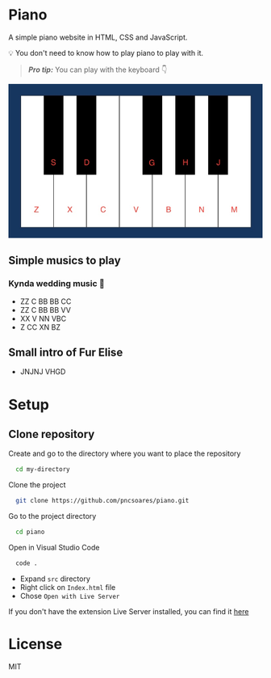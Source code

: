 # Piano

A simple piano website in HTML, CSS and JavaScript.

💡 You don't need to know how to play piano to play with it.

> **_Pro tip:_** You can play with the keyboard 👇

![Keyboard layout](./public/how-to-play.jpg)

## Simple musics to play

### Kynda wedding music 💍

- ZZ C BB BB CC
- ZZ C BB BB VV
- XX V NN VBC
- Z CC XN BZ

## Small intro of Fur Elise

- JNJNJ VHGD

# Setup

## Clone repository

Create and go to the directory where you want to place the repository

```bash
  cd my-directory
```

Clone the project

```bash
  git clone https://github.com/pncsoares/piano.git
```

Go to the project directory

```bash
  cd piano
```

Open in Visual Studio Code

```bash
  code .
```

- Expand `src` directory
- Right click on `Index.html` file
- Chose `Open with Live Server`

If you don't have the extension Live Server installed, you can find it [here](https://marketplace.visualstudio.com/items?itemName=ritwickdey.LiveServer)

# License

MIT
